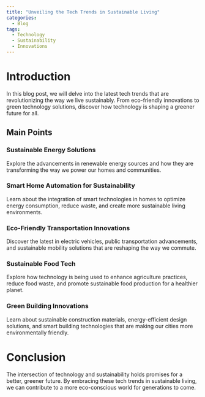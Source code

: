 ```yaml
---
title: "Unveiling the Tech Trends in Sustainable Living"
categories:
  - Blog
tags:
  - Technology
  - Sustainability
  - Innovations
---
```


# Introduction
In this blog post, we will delve into the latest tech trends that are revolutionizing the way we live sustainably. From eco-friendly innovations to green technology solutions, discover how technology is shaping a greener future for all.

## Main Points
### Sustainable Energy Solutions
Explore the advancements in renewable energy sources and how they are transforming the way we power our homes and communities.

### Smart Home Automation for Sustainability
Learn about the integration of smart technologies in homes to optimize energy consumption, reduce waste, and create more sustainable living environments.

### Eco-Friendly Transportation Innovations
Discover the latest in electric vehicles, public transportation advancements, and sustainable mobility solutions that are reshaping the way we commute.

### Sustainable Food Tech
Explore how technology is being used to enhance agriculture practices, reduce food waste, and promote sustainable food production for a healthier planet.

### Green Building Innovations
Learn about sustainable construction materials, energy-efficient design solutions, and smart building technologies that are making our cities more environmentally friendly.

# Conclusion
The intersection of technology and sustainability holds promises for a better, greener future. By embracing these tech trends in sustainable living, we can contribute to a more eco-conscious world for generations to come.